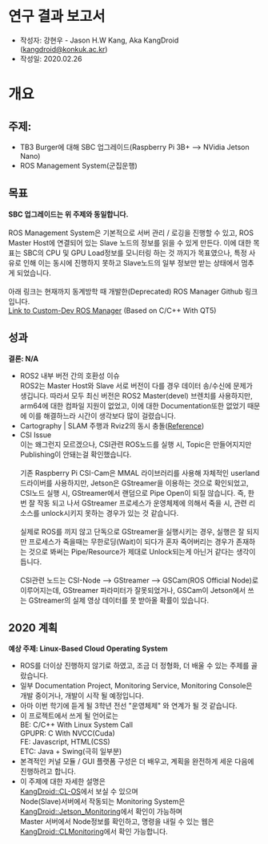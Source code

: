 연구 결과 보고서
================
- 작성자: 강현우 - Jason H.W Kang, Aka KangDroid (kangdroid@konkuk.ac.kr)
- 작성일: 2020.02.26

개요
====

주제:
-----
- TB3 Burger에 대해 SBC 업그레이드(Raspberry Pi 3B+ --> NVidia Jetson Nano)
- ROS Management System(군집운행)

목표
----
<b>SBC 업그레이드는 위 주제와 동일합니다.</b><br><br>
ROS Management System은 기본적으로 서버 관리 / 로깅을 진행할 수 있고, ROS Master Host에 연결되어 있는 Slave 노드의 정보를 읽을 수 있게 만든다. 이에 대한 목표는 SBC의 CPU 및 GPU Load정보를 모니터링 하는 것 까지가 목표였으나, 특정 사유로 인해 이는 동시에 진행하지 못하고 Slave노드의 일부 정보만 받는 상태에서 멈추게 되었습니다.<br><br>
아래 링크는 현재까지 동계방학 때 개발한(Deprecated) ROS Manager Github 링크입니다.<br>
[Link to Custom-Dev ROS Manager](https://github.com/KangDroid/ROS_Manager) (Based on C/C++ With QT5)

성과
----
<b>결론: N/A</b> <br>

- ROS2 내부 버전 간의 호환성 이슈<br>
  ROS2는 Master Host와 Slave 서로 버전이 다를 경우 데이터 송/수신에 문제가 생깁니다. 따라서 모두 최신 버전은 ROS2 Master(devel) 브렌치를 사용하지만, arm64에 대한 컴파일 지원이 없었고, 이에 대한 Documentation또한 없었기 때문에 이를 해결하느라 시간이 생각보다 많이 걸렸습니다.
- Cartography | SLAM 주행과 Rviz2의 동시 충돌([Reference](https://github.com/ROBOTIS-GIT/turtlebot3/issues/531))
- CSI Issue<br>
  이는 왜그런지 모르겠으나, CSI관련 ROS노드를 실행 시, Topic은 만들어지지만 Publishing이 안돼는걸 확인했습니다. <br><br>
  기존 Raspberry Pi CSI-Cam은 MMAL 라이브러리를 사용해 자체적인 userland 드라이버를 사용하지만, Jetson은 GStreamer을 이용하는 것으로 확인되었고, CSI노드 실행 시, GStreamer에서 랜덤으로 Pipe Open이 되질 않습니다. 즉, 한번 잘 작동 되고 나서 GStreamer 프로세스가 운영체제에 의해서 죽을 시, 관련 리소스를 unlock시키지 못하는 경우가 있는 것 같습니다.<br><br>
  실제로 ROS를 끼지 않고 단독으로 GStreamer을 실행시키는 경우, 실행은 잘 되지만 프로세스가 죽을때는 무한로딩(Wait)이 되다가 혼자 죽어버리는 경우가 존재하는 것으로 봐써는 Pipe/Resource가 제대로 Unlock되는게 아닌거 같다는 생각이 듭니다.<br><br>
  CSI관련 노드는 CSI-Node --> GStreamer --> GSCam(ROS Official Node)로 이루어지는데, GStreamer 파라미터가 잘못되었거나, GSCam이 Jetson에서 쓰는 GStreamer의 실제 영상 데이터를 못 받아올 확률이 있습니다.


2020 계획
--------
<b>예상 주제: Linux-Based Cloud Operating System</b>

- ROS를 더이상 진행하지 않기로 하였고, 조금 더 정형화, 더 배울 수 있는 주제를 골랐습니다.
- 일부 Documentation Project, Monitoring Service, Monitoring Console은 개발 중이거나, 개발이 시작 될 예정입니다.
- 아마 이번 학기에 듣게 될 3학년 전선 "운영체제" 와 연계가 될 것 같습니다.
- 이 프로젝트에서 쓰게 될 언어로는<br>
  BE: C/C++ With Linux System Call<br>
  GPUPR: C With NVCC(Cuda)<br>
  FE: Javascript, HTML(CSS)<br>
  ETC: Java + Swing(극히 일부분)
- 본격적인 커널 모듈 / GUI 플랫폼 구성은 더 배우고, 계획을 완전하게 세운 다음에 진행하려고 합니다.
- 이 주제에 대한 자세한 설명은<br>
  [KangDroid::CL-OS](https://github.com/KangDroid/CL-OS/blob/master/concepts_and_plan.md)에서 보실 수 있으며<br>
  Node(Slave)서버에서 작동되는 Monitoring System은 [KangDroid::Jetson_Monitoring](https://github.com/KangDroid/Jetson_Monitoring)에서 확인이 가능하며<br>
  Master 서버에서 Node정보를 확인하고, 명령을 내릴 수 있는 웹은 [KangDroid::CLMonitoring](https://github.com/KangDroid/CLMonitoring)에서 확인 가능합니다.